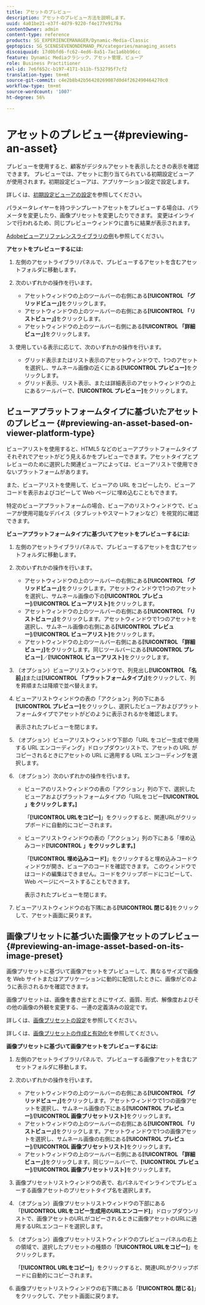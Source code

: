 ```yaml
---
title: アセットのプレビュー
description: アセットのプレビュー方法を説明します。
uuid: 4a01be21-e37f-4d79-9220-f4e177e9179a
contentOwner: admin
content-type: reference
products: SG_EXPERIENCEMANAGER/Dynamic-Media-Classic
geptopics: SG_SCENESEVENONDEMAND_PK/categories/managing_assets
discoiquuid: 17d0bfd6-fc62-4ed6-8a51-7ac1a6bb96cc
feature: Dynamic Mediaクラシック，アセット管理，ビューア
role: Business Practitioner
exl-id: 7e6f652c-b197-4171-b11b-f532795f7cf2
translation-type: tm+mt
source-git-commit: c4e2b8b42b56420269087d0d4f262490464270c0
workflow-type: tm+mt
source-wordcount: '1007'
ht-degree: 56%

---
```


# アセットのプレビュー{#previewing-an-asset}

プレビューを使用すると、顧客がデジタルアセットを表示したときの表示を確認できます。 プレビューでは、アセットに割り当てられている初期設定ビューアが使用されます。初期設定ビューアは、アプリケーション設定で設定します。

詳しくは、[初期設定ビューアの設定](application-setup.md#configuring_default_viewers)を参照してください。

パラメータレイヤーを持つテンプレートアセットをプレビューする場合は、パラメータを変更したり、画像プリセットを変更したりできます。 変更はインラインで行われるため、同じプレビューウィンドウに直ちに結果が表示されます。

[Adobeビューアリファレンスライブラリの例](https://landing.adobe.com/en/na/dynamic-media/ctir-2755/live-demos.html)も参照してください。

**アセットをプレビューするには:**

1. 左側のアセットライブラリパネルで、プレビューするアセットを含むアセットフォルダに移動します。
1. 次のいずれかの操作を行います。

   * アセットウィンドウの上のツールバーの右側にある&#x200B;**[!UICONTROL 「グリッドビュー」]**&#x200B;をクリックします。
   * アセットウィンドウの上のツールバーの右側にある&#x200B;**[!UICONTROL 「リストビュー」]**&#x200B;をクリックします。
   * アセットウィンドウの上のツールバー右側にある&#x200B;**[!UICONTROL 「詳細ビュー」]**&#x200B;をクリックします。

1. 使用している表示に応じて、次のいずれかの操作を行います。

   * グリッド表示またはリスト表示のアセットウィンドウで、1つのアセットを選択し、サムネール画像の近くにある&#x200B;**[!UICONTROL プレビュー]**&#x200B;をクリックします。
   * グリッド表示、リスト表示、または詳細表示のアセットウィンドウの上にあるツールバーで、**[!UICONTROL プレビュー]**&#x200B;をクリックします。

## ビューアプラットフォームタイプに基づいたアセットのプレビュー {#previewing-an-asset-based-on-viewer-platform-type}

ビューアリストを使用すると、HTML5 などのビューアプラットフォームタイプそれぞれでアセットがどう見えるかをプレビューできます。アセットタイプとプレビューのために選択した関連ビューアによっては、ビューアリストで使用できないプラットフォームがあります。

また、ビューアリストを使用して、ビューアの URL をコピーしたり、ビューアコードを表示およびコピーして Web ページに埋め込むこともできます。

特定のビューアプラットフォームの場合、ビューアのリストウィンドウで、ビューアが使用可能なデバイス（タブレットやスマートフォンなど）を視覚的に確認できます。

**ビューアプラットフォームタイプに基づいてアセットをプレビューするには:**

1. 左側のアセットライブラリパネルで、プレビューするアセットを含むアセットフォルダに移動します。
1. 次のいずれかの操作を行います。

   * アセットウィンドウの上のツールバーの右側にある&#x200B;**[!UICONTROL 「グリッドビュー」]**&#x200B;をクリックします。アセットウィンドウで1つのアセットを選択し、サムネール画像の下の&#x200B;**[!UICONTROL プレビュー]**/**[!UICONTROL ビューアリスト]**&#x200B;をクリックします。
   * アセットウィンドウの上のツールバーの右側にある&#x200B;**[!UICONTROL 「リストビュー」]**&#x200B;をクリックします。アセットウィンドウで1つのアセットを選択し、サムネール画像の右側にある&#x200B;**[!UICONTROL プレビュー]**/**[!UICONTROL ビューアリスト]**&#x200B;をクリックします。
   * アセットウィンドウの上のツールバー右側にある&#x200B;**[!UICONTROL 「詳細ビュー」]**&#x200B;をクリックします。同じツールバーにある&#x200B;**[!UICONTROL プレビュー]**／**[!UICONTROL ビューアリスト]**&#x200B;をクリックします。

1. （オプション）ビューアリストウィンドウで、列見出し&#x200B;**[!UICONTROL 「名前」]**&#x200B;または&#x200B;**[!UICONTROL 「プラットフォームタイプ」]**&#x200B;をクリックして、列を昇順または降順で並べ替えます。
1. ビューアリストウィンドウの表の「アクション」列の下にある&#x200B;**[!UICONTROL プレビュー]**&#x200B;をクリックし、選択したビューアおよびプラットフォームタイプでアセットがどのように表示されるかを確認します。

   表示されたプレビューを閉じます。

1. （オプション）ビューアリストウィンドウ下部の「URL をコピー生成で使用する URL エンコーディング」ドロップダウンリストで、アセットの URL がコピーされるときにアセットの URL に適用する URL エンコーディングを選択します。
1. （オプション）次のいずれかの操作を行います。

   * ビューアのリストウィンドウの表の「アクション」列の下で、選択したビューアおよびプラットフォームタイプの「URLをコピー&#x200B;**[!UICONTROL 」をクリックします。]**

      「**[!UICONTROL URLをコピー]**」をクリックすると、関連URLがクリップボードに自動的にコピーされます。

   * ビューアリストウィンドウの表の「アクション」列の下にある「埋め込みコード&#x200B;**[!UICONTROL 」をクリックします。]**

      「**[!UICONTROL 埋め込みコード]**」をクリックすると埋め込みコードウィンドウが開き、ビューアのコードを確認できます。 このウィンドウではコードの編集はできません。コードをクリップボードにコピーして、Web ページにペーストすることもできます。

      表示されたプレビューを閉じます。

1. ビューアリストウィンドウの右下隅にある&#x200B;**[!UICONTROL 閉じる]**&#x200B;をクリックして、アセット画面に戻ります。

## 画像プリセットに基づいた画像アセットのプレビュー {#previewing-an-image-asset-based-on-its-image-preset}

画像プリセットに基づいて画像アセットをプレビューして、異なるサイズで画像を Web サイトまたはアプリケーションに動的に配信したときに、画像がどのように表示されるかを確認できます。

画像プリセットは、画像を書き出すときにサイズ、画質、形式、解像度およびその他の画像の外観を変更する、一連の定義済みの設定です。

詳しくは、[画像プリセットの設定](setting-image-presets.md#setting_up_image_presets)を参照してください。

詳しくは、[画像プリセットの作成と有効化](creating-enabling-image-presets.md#creating_and_enabling_image_presets)を参照してください。

**画像プリセットに基づいて画像アセットをプレビューするには:**

1. 左側のアセットライブラリパネルで、プレビューする画像アセットを含むアセットフォルダに移動します。
1. 次のいずれかの操作を行います。

   * アセットウィンドウの上のツールバーの右側にある&#x200B;**[!UICONTROL 「グリッドビュー」]**&#x200B;をクリックします。アセットウィンドウで1つの画像アセットを選択し、サムネール画像の下にある&#x200B;**[!UICONTROL プレビュー]**/**[!UICONTROL 画像プリセットリスト]**&#x200B;をクリックします。
   * アセットウィンドウの上のツールバーの右側にある&#x200B;**[!UICONTROL 「リストビュー」]**&#x200B;をクリックします。アセットウィンドウで1つの画像アセットを選択し、サムネール画像の右側にある&#x200B;**[!UICONTROL プレビュー]**/**[!UICONTROL 画像プリセットリスト]**&#x200B;をクリックします。
   * アセットウィンドウの上のツールバー右側にある&#x200B;**[!UICONTROL 「詳細ビュー」]**&#x200B;をクリックします。同じツールバーで、**[!UICONTROL プレビュー]**/**[!UICONTROL 画像プリセットリスト]**&#x200B;をクリックします。

1. 画像プリセットリストウィンドウの表で、右パネルでインラインでプレビューする画像アセットのプリセットタイプ名を選択します。
1. （オプション）画像プリセットリストウィンドウの下部にある「**[!UICONTROL URLをコピー生成用のURLエンコード]**」ドロップダウンリストで、画像アセットのURLがコピーされるときに画像アセットのURLに適用するURLエンコードを選択します。
1. （オプション）画像プリセットリストウィンドウのプレビューパネルの右上の領域で、選択したプリセットの種類の「**[!UICONTROL URLをコピー]**」をクリックします。

   「**[!UICONTROL URLをコピー]**」をクリックすると、関連URLがクリップボードに自動的にコピーされます。

1. 画像プリセットリストウィンドウの右下隅にある「**[!UICONTROL 閉じる]**」をクリックして、アセット画面に戻ります。
